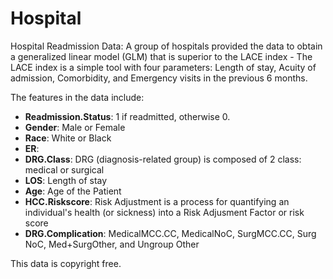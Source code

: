 # Hospital
Hospital Readmission Data: A group of hospitals provided the data to obtain a generalized linear model (GLM) that is superior to the LACE index - The LACE index is a simple tool with four parameters: Length of stay, Acuity of admission, Comorbidity, and Emergency visits in the previous 6 months.

The features in the data include:
* **Readmission.Status**: 1 if readmitted, otherwise 0.
* **Gender**: Male or Female
* **Race**: White or Black
* **ER**:
* **DRG.Class**: DRG (diagnosis-related group) is composed of 2 class: medical or surgical
* **LOS**: Length of stay
* **Age**: Age of the Patient
* **HCC.Riskscore**: Risk Adjustment is a process for quantifying an individual's health (or sickness) into a Risk Adjusment Factor or risk score
* **DRG.Complication**: MedicalMCC.CC, MedicalNoC, SurgMCC.CC, Surg NoC, Med+SurgOther, and Ungroup Other

This data is copyright free. 
